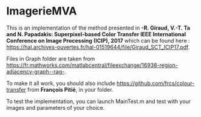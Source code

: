 # ImagerieMVA

This is an implementation of the method presented in **-R. Giraud, V.-T. Ta and N. Papadakis: Superpixel-based Color Transfer
IEEE International Conference on Image Processing (ICIP), 2017** which can be found here : https://hal.archives-ouvertes.fr/hal-01519644/file/Giraud_SCT_ICIP17.pdf.

Files in Graph folder are taken from https://fr.mathworks.com/matlabcentral/fileexchange/16938-region-adjacency-graph--rag-.

To make it all work, you should also include https://github.com/frcs/colour-transfer from **François Pitié**, in your folder.

To test the implementation, you can launch MainTest.m and test with your images and parameters of your choice.

